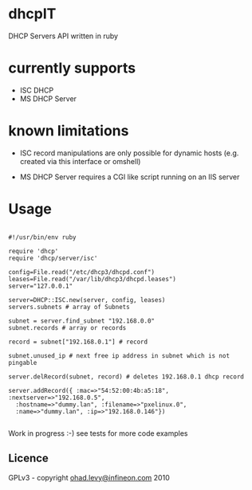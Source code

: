 # dhcpIT

DHCP Servers API written in ruby

# currently supports
* ISC DHCP
* MS DHCP Server


# known limitations
* ISC record manipulations are only possible for dynamic hosts (e.g. created via this interface or omshell)

* MS DHCP Server requires a CGI like script running on an IIS server

# Usage

<pre><code>
#!/usr/bin/env ruby

require 'dhcp'
require 'dhcp/server/isc'

config=File.read("/etc/dhcp3/dhcpd.conf")
leases=File.read("/var/lib/dhcp3/dhcpd.leases")
server="127.0.0.1"

server=DHCP::ISC.new(server, config, leases)
servers.subnets # array of Subnets

subnet = server.find_subnet "192.168.0.0"
subnet.records # array or records

record = subnet["192.168.0.1"] # record 

subnet.unused_ip # next free ip address in subnet which is not pingable

server.delRecord(subnet, record) # deletes 192.168.0.1 dhcp record

server.addRecord({ :mac=>"54:52:00:4b:a5:18", :nextserver=>"192.168.0.5",
  :hostname=>"dummy.lan", :filename=>"pxelinux.0",
  :name=>"dummy.lan", :ip=>"192.168.0.146"})

</code></pre>

Work in progress :-) see tests for more code examples


Licence
-------

GPLv3 - copyright ohad.levy@infineon.com 2010
